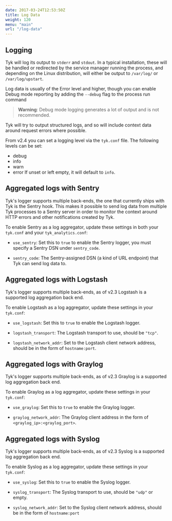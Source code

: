 ```yaml
---
date: 2017-03-24T12:53:50Z
title: Log Data
weight: 120
menu: "main"
url: "/log-data"
---
```


## <a name="logging"></a> Logging

Tyk will log its output to `stderr` and `stdout`. In a typical installation, these will be handled or redirected by the service manager running the process, and depending on the Linux distribution, will either be output to `/var/log/` or `/var/log/upstart`.

Log data is usually of the Error level and higher, though you can enable Debug mode reporting by adding the `--debug` flag to the process run command

> **Warning**: Debug mode logging generates a lot of output and is not recommended.

Tyk will try to output structured logs, and so will include context data around request errors where possible.

From v2.4 you can set a logging level via the `tyk.conf` file. The following levels can be set:
* debug
* info
* warn
* error
If unset or left empty, it will default to `info`.

## <a name="aggregated-logs-with-sentry"></a> Aggregated logs with Sentry

Tyk's logger supports multiple back-ends, the one that currently ships with Tyk is the Sentry hook. This makes it possible to send log data from multiple Tyk processes to a Sentry server in order to monitor the context around HTTP errors and other notifications created by Tyk.

To enable Sentry as a log aggregator, update these settings in both your `tyk.conf` and your `tyk_analytics.conf`:

*   `use_sentry`: Set this to `true` to enable the Sentry logger, you must specify a Sentry DSN under `sentry_code`.

*   `sentry_code`: The Sentry-assigned DSN (a kind of URL endpoint) that Tyk can send log data to.

## <a name="aggregated-logs-with-logstash"></a> Aggregated logs with Logstash

Tyk's logger supports multiple back-ends, as of v2.3 Logstash is a supported log aggregation back end.

To enable Logstash as a log aggregator, update these settings in your `tyk.conf`:

*   `use_logstash`: Set this to `true` to enable the Logstash logger.

*   `logstash_transport`: The Logstash transport to use, should be `"tcp"`.

*   `logstash_network_addr`: Set to the Logstash client network address, should be in the form of `hostname:port`.

## <a name="aggregated-logs-with-graylog"></a> Aggregated logs with Graylog

Tyk's logger supports multiple back-ends, as of v2.3 Graylog is a supported log aggregation back end.

To enable Graylog as a log aggregator, update these settings in your `tyk.conf`:

*   `use_graylog`: Set this to `true` to enable the Graylog logger.

*   `graylog_network_addr`: The Graylog client address in the form of `<graylog_ip>:<graylog_port>`.

## <a name="aggregated-logs-with-syslog"></a> Aggregated logs with Syslog

Tyk's logger supports multiple back-ends, as of v2.3 Syslog is a supported log aggregation back end.

To enable Syslog as a log aggregator, update these settings in your `tyk.conf`:

*   `use_syslog`: Set this to `true` to enable the Syslog logger.

*   `syslog_transport`: The Syslog transport to use, should be `"udp"` or empty.

*   `syslog_network_addr`: Set to the Syslog client network address, should be in the form of `hostname:port`







